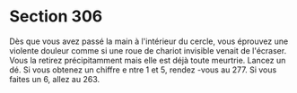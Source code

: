 # Section 306

Dès que vous avez passé la main à l'intérieur du cercle, vous
éprouvez une violente douleur comme si une roue de chariot
invisible venait de l'écraser. Vous la retirez précipitamment mais
elle est déjà toute meurtrie. Lancez un dé. Si vous obtenez un
chiffre e ntre 1 et 5, rendez -vous au  277. Si vous faites un 6, allez
au 263.
